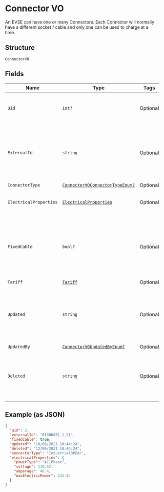 
# Connector VO

An EVSE can have one or many Connectors. Each Connector will normally have a different socket / cable and only one can be used to charge at a time.

## Structure

`ConnectorVO`

## Fields

| Name | Type | Tags | Description |
|  --- | --- | --- | --- |
| `Uid` | `int?` | Optional | Internal identifier used to refer to this Connector |
| `ExternalId` | `string` | Optional | Identifier of the Evse as given by the Operator, unique for the containing EVSE' |
| `ConnectorType` | [`ConnectorVOConnectorTypeEnum?`](../../doc/models/connector-vo-connector-type-enum.md) | Optional | - |
| `ElectricalProperties` | [`ElectricalProperties`](../../doc/models/electrical-properties.md) | Optional | Electrical Properties of the Connector |
| `FixedCable` | `bool?` | Optional | Indicates whether Connector has a fixed cable attached. False by default (not sent in this case) |
| `Tariff` | [`Tariff`](../../doc/models/tariff.md) | Optional | - |
| `Updated` | `string` | Optional | ISO8601-compliant UTC datetime of the last update of the Connector’s data |
| `UpdatedBy` | [`ConnectorVOUpdatedByEnum?`](../../doc/models/connector-vo-updated-by-enum.md) | Optional | - |
| `Deleted` | `string` | Optional | optional  ISO8601-compliant UTC deletion timestamp of the connector |

## Example (as JSON)

```json
{
  "uid": 2,
  "externalId": "01000861_1_21",
  "fixedCable": true,
  "updated": "10/06/2021 10:44:24",
  "deleted": "12/06/2021 10:44:24",
  "connectorType": "Industrial3PEAc",
  "electricalProperties": {
    "powerType": "AC1Phase",
    "voltage": 110.62,
    "amperage": 46.4,
    "maxElectricPower": 232.04
  }
}
```

